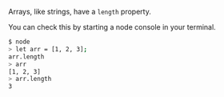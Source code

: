 Arrays, like strings, have a `length` property.

You can check this by starting a node console in your terminal.

```sh
$ node
> let arr = [1, 2, 3];
arr.length
> arr
[1, 2, 3]
> arr.length
3
```
